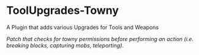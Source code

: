 # ToolUpgrades-Towny
A Plugin that adds various Upgrades for Tools and Weapons

*Patch that checks for towny permissions before performing an action (i.e. breaking blocks, capturing mobs, teleporting).*
